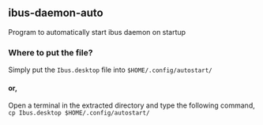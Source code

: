 ## ibus-daemon-auto
Program to automatically start ibus daemon on startup
### Where to put the file?
Simply put the `Ibus.desktop` file into `$HOME/.config/autostart/`
#### or,
Open a terminal in the extracted directory and type the following command,\
 `cp Ibus.desktop $HOME/.config/autostart/`
